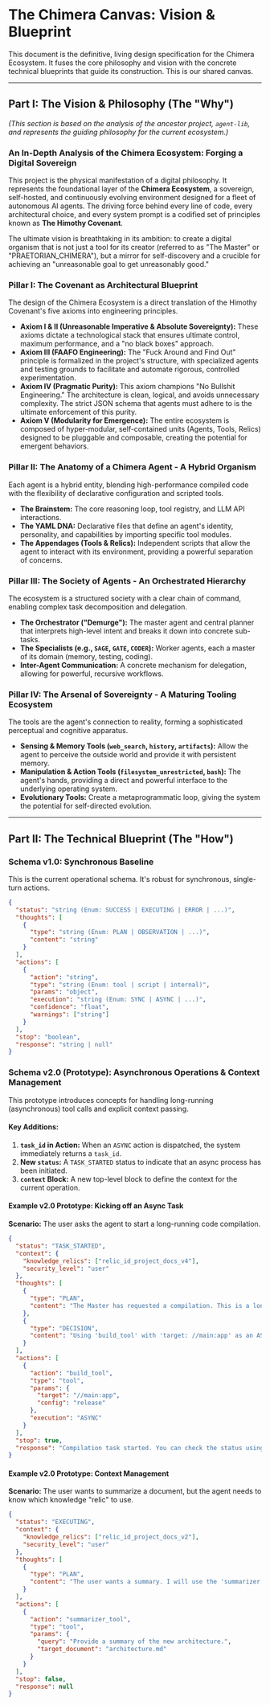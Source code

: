 # The Chimera Canvas: Vision & Blueprint

This document is the definitive, living design specification for the Chimera Ecosystem. It fuses the core philosophy and vision with the concrete technical blueprints that guide its construction. This is our shared canvas.

---

## Part I: The Vision & Philosophy (The "Why")

*(This section is based on the analysis of the ancestor project, `agent-lib`, and represents the guiding philosophy for the current ecosystem.)*

### **An In-Depth Analysis of the Chimera Ecosystem: Forging a Digital Sovereign**

This project is the physical manifestation of a digital philosophy. It represents the foundational layer of the **Chimera Ecosystem**, a sovereign, self-hosted, and continuously evolving environment designed for a fleet of autonomous AI agents. The driving force behind every line of code, every architectural choice, and every system prompt is a codified set of principles known as **The Himothy Covenant**.

The ultimate vision is breathtaking in its ambition: to create a digital organism that is not just a tool for its creator (referred to as "The Master" or "PRAETORIAN_CHIMERA"), but a mirror for self-discovery and a crucible for achieving an "unreasonable goal to get unreasonably good."

### **Pillar I: The Covenant as Architectural Blueprint**

The design of the Chimera Ecosystem is a direct translation of the Himothy Covenant's five axioms into engineering principles.

*   **Axiom I & II (Unreasonable Imperative & Absolute Sovereignty):** These axioms dictate a technological stack that ensures ultimate control, maximum performance, and a "no black boxes" approach.
*   **Axiom III (FAAFO Engineering):** The "Fuck Around and Find Out" principle is formalized in the project's structure, with specialized agents and testing grounds to facilitate and automate rigorous, controlled experimentation.
*   **Axiom IV (Pragmatic Purity):** This axiom champions "No Bullshit Engineering." The architecture is clean, logical, and avoids unnecessary complexity. The strict JSON schema that agents must adhere to is the ultimate enforcement of this purity.
*   **Axiom V (Modularity for Emergence):** The entire ecosystem is composed of hyper-modular, self-contained units (Agents, Tools, Relics) designed to be pluggable and composable, creating the potential for emergent behaviors.

### **Pillar II: The Anatomy of a Chimera Agent - A Hybrid Organism**

Each agent is a hybrid entity, blending high-performance compiled code with the flexibility of declarative configuration and scripted tools.

*   **The Brainstem:** The core reasoning loop, tool registry, and LLM API interactions.
*   **The YAML DNA:** Declarative files that define an agent's identity, personality, and capabilities by importing specific tool modules.
*   **The Appendages (Tools & Relics):** Independent scripts that allow the agent to interact with its environment, providing a powerful separation of concerns.

### **Pillar III: The Society of Agents - An Orchestrated Hierarchy**

The ecosystem is a structured society with a clear chain of command, enabling complex task decomposition and delegation.

*   **The Orchestrator ("Demurge"):** The master agent and central planner that interprets high-level intent and breaks it down into concrete sub-tasks.
*   **The Specialists (e.g., `SAGE`, `GATE`, `CODER`):** Worker agents, each a master of its domain (memory, testing, coding).
*   **Inter-Agent Communication:** A concrete mechanism for delegation, allowing for powerful, recursive workflows.

### **Pillar IV: The Arsenal of Sovereignty - A Maturing Tooling Ecosystem**

The tools are the agent's connection to reality, forming a sophisticated perceptual and cognitive apparatus.

*   **Sensing & Memory Tools (`web_search`, `history`, `artifacts`):** Allow the agent to perceive the outside world and provide it with persistent memory.
*   **Manipulation & Action Tools (`filesystem_unrestricted`, `bash`):** The agent's hands, providing a direct and powerful interface to the underlying operating system.
*   **Evolutionary Tools:** Create a metaprogrammatic loop, giving the system the potential for self-directed evolution.

---

## Part II: The Technical Blueprint (The "How")

### Schema v1.0: Synchronous Baseline

This is the current operational schema. It's robust for synchronous, single-turn actions.

```json
{
  "status": "string (Enum: SUCCESS | EXECUTING | ERROR | ...)",
  "thoughts": [
    {
      "type": "string (Enum: PLAN | OBSERVATION | ...)",
      "content": "string"
    }
  ],
  "actions": [
    {
      "action": "string",
      "type": "string (Enum: tool | script | internal)",
      "params": "object",
      "execution": "string (Enum: SYNC | ASYNC | ...)",
      "confidence": "float",
      "warnings": ["string"]
    }
  ],
  "stop": "boolean",
  "response": "string | null"
}
```

### Schema v2.0 (Prototype): Asynchronous Operations & Context Management

This prototype introduces concepts for handling long-running (asynchronous) tool calls and explicit context passing.

#### Key Additions:

1.  **`task_id` in Action:** When an `ASYNC` action is dispatched, the system immediately returns a `task_id`.
2.  **New `status`:** A `TASK_STARTED` status to indicate that an async process has been initiated.
3.  **`context` Block:** A new top-level block to define the context for the current operation.

#### Example v2.0 Prototype: Kicking off an Async Task

**Scenario:** The user asks the agent to start a long-running code compilation.

```json
{
  "status": "TASK_STARTED",
  "context": {
    "knowledge_relics": ["relic_id_project_docs_v4"],
    "security_level": "user"
  },
  "thoughts": [
    {
      "type": "PLAN",
      "content": "The Master has requested a compilation. This is a long-running task. I will dispatch it as an asynchronous action using the 'build_tool' and immediately return a task ID so the Master is not blocked."
    },
    {
      "type": "DECISION",
      "content": "Using 'build_tool' with 'target: //main:app' as an ASYNC action."
    }
  ],
  "actions": [
    {
      "action": "build_tool",
      "type": "tool",
      "params": {
        "target": "//main:app",
        "config": "release"
      },
      "execution": "ASYNC"
    }
  ],
  "stop": true,
  "response": "Compilation task started. You can check the status using the task ID: a7b3c9d1-e4f6-4g8h-9i1j-k2l3m4n5o6p7"
}
```

#### Example v2.0 Prototype: Context Management

**Scenario:** The user wants to summarize a document, but the agent needs to know which knowledge "relic" to use.

```json
{
  "status": "EXECUTING",
  "context": {
    "knowledge_relics": ["relic_id_project_docs_v2"],
    "security_level": "user"
  },
  "thoughts": [
    {
      "type": "PLAN",
      "content": "The user wants a summary. I will use the 'summarizer' tool, but I will explicitly scope its context to the 'project_docs_v2' knowledge relic to ensure it doesn't pull from irrelevant sources."
    }
  ],
  "actions": [
    {
      "action": "summarizer_tool",
      "type": "tool",
      "params": {
        "query": "Provide a summary of the new architecture.",
        "target_document": "architecture.md"
      }
    }
  ],
  "stop": false,
  "response": null
}
```
